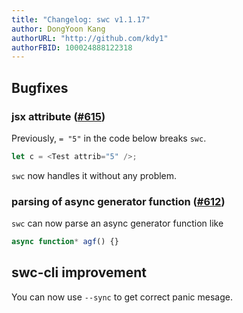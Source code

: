 ```yaml
---
title: "Changelog: swc v1.1.17"
author: DongYoon Kang
authorURL: "http://github.com/kdy1"
authorFBID: 100024888122318
---
```


## Bugfixes

### jsx attribute ([#615](https://github.com/swc-project/swc/issues/615))

Previously, `= "5"` in the code below breaks `swc`.

```js
let c = <Test attrib="5" />;
```

`swc` now handles it without any problem.

### parsing of async generator function ([#612](https://github.com/swc-project/swc/issues/612))

`swc` can now parse an async generator function like

```js
async function* agf() {}
```

## swc-cli improvement

You can now use `--sync` to get correct panic mesage.
